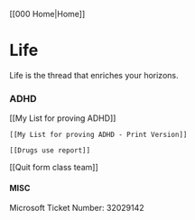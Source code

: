 [[000 Home|Home]]

# Life

Life is the thread that enriches your horizons.

### ADHD

[[My List for proving ADHD]]

	[[My List for proving ADHD - Print Version]]

	[[Drugs use report]]

[[Quit form class team]]


#### MISC

Microsoft Ticket Number: 32029142
